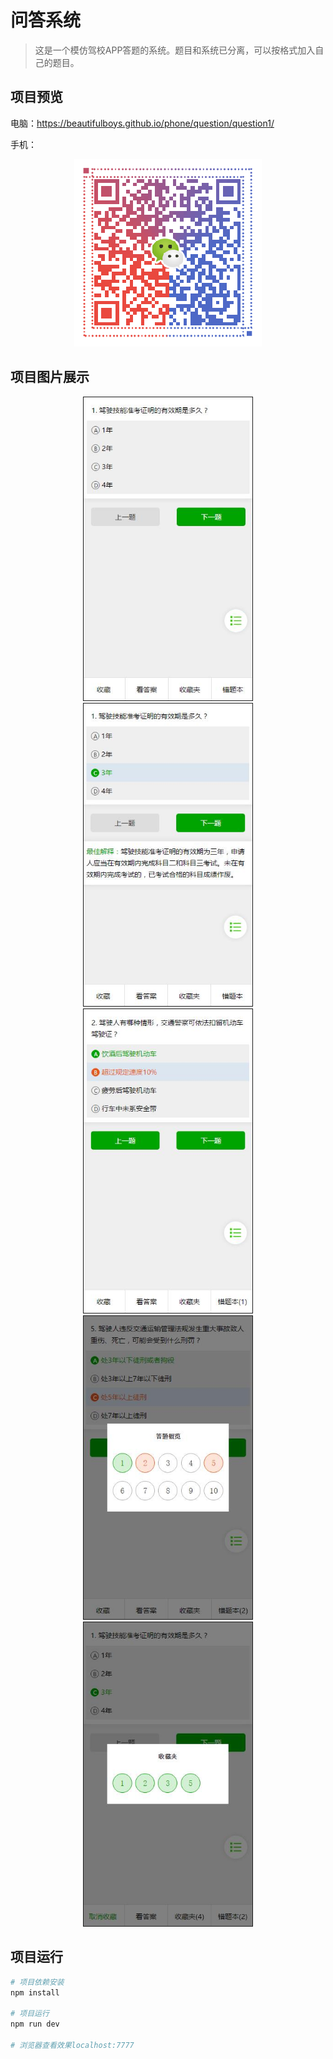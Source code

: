 

# 问答系统

> 这是一个模仿驾校APP答题的系统。题目和系统已分离，可以按格式加入自己的题目。


## 项目预览

  电脑：https://beautifulboys.github.io/phone/question/question1/

  手机：
  <p align="center">
    <img src="https://raw.githubusercontent.com/beautifulBoys/beautifulBoys.github.io/master/source/question/question.png"/>
  </p>

## 项目图片展示

  <p align="center" background="#333">
    <img src="https://raw.githubusercontent.com/beautifulBoys/beautifulBoys.github.io/master/source/question/1111.jpg" width="270px" border="1px solid #333"/>
    <img src="https://raw.githubusercontent.com/beautifulBoys/beautifulBoys.github.io/master/source/question/2222.jpg" width="270px" border="1px solid #333"/>
    <img src="https://raw.githubusercontent.com/beautifulBoys/beautifulBoys.github.io/master/source/question/3333.jpg" width="270px" border="1px solid #333"/>
    <img src="https://raw.githubusercontent.com/beautifulBoys/beautifulBoys.github.io/master/source/question/4444.jpg" width="270px" border="1px solid #333"/>
    <img src="https://raw.githubusercontent.com/beautifulBoys/beautifulBoys.github.io/master/source/question/5555.jpg" width="270px" border="1px solid #333"/>
  </p>


## 项目运行

``` bash
# 项目依赖安装
npm install

# 项目运行
npm run dev

# 浏览器查看效果localhost:7777
```

